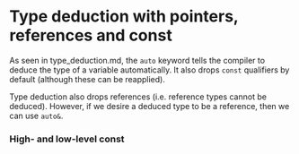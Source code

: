 # Type deduction with pointers, references and const

As seen in type\_deduction.md, the `auto` keyword tells the compiler to deduce the type of a variable automatically.
It also drops `const` qualifiers by default (although these can be reapplied).

Type deduction also drops references (i.e. reference types cannot be deduced).
However, if we desire a deduced type to be a reference, then we can use `auto&`.

### High- and low-level const


